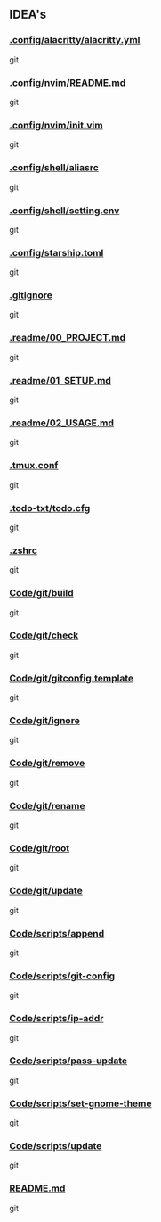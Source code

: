 ## IDEA's

### [.config/alacritty/alacritty.yml](.config/alacritty/alacritty.yml)

git
### [.config/nvim/README.md](.config/nvim/README.md)

git
### [.config/nvim/init.vim](.config/nvim/init.vim)

git
### [.config/shell/aliasrc](.config/shell/aliasrc)

git
### [.config/shell/setting.env](.config/shell/setting.env)

git
### [.config/starship.toml](.config/starship.toml)

git
### [.gitignore](.gitignore)

git
### [.readme/00_PROJECT.md](.readme/00_PROJECT.md)

git
### [.readme/01_SETUP.md](.readme/01_SETUP.md)

git
### [.readme/02_USAGE.md](.readme/02_USAGE.md)

git
### [.tmux.conf](.tmux.conf)

git
### [.todo-txt/todo.cfg](.todo-txt/todo.cfg)

git
### [.zshrc](.zshrc)

git
### [Code/git/build](Code/git/build)

git
### [Code/git/check](Code/git/check)

git
### [Code/git/gitconfig.template](Code/git/gitconfig.template)

git
### [Code/git/ignore](Code/git/ignore)

git
### [Code/git/remove](Code/git/remove)

git
### [Code/git/rename](Code/git/rename)

git
### [Code/git/root](Code/git/root)

git
### [Code/git/update](Code/git/update)

git
### [Code/scripts/append](Code/scripts/append)

git
### [Code/scripts/git-config](Code/scripts/git-config)

git
### [Code/scripts/ip-addr](Code/scripts/ip-addr)

git
### [Code/scripts/pass-update](Code/scripts/pass-update)

git
### [Code/scripts/set-gnome-theme](Code/scripts/set-gnome-theme)

git
### [Code/scripts/update](Code/scripts/update)

git
### [README.md](README.md)

git
